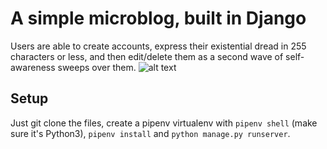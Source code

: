 # A simple microblog, built in Django
Users are able to create accounts, express their existential dread in 255 characters or less, and then edit/delete them as a second wave of self-awareness sweeps over them. 
![alt text](https://i.imgur.com/qG5iL0X.png)

## Setup
Just git clone the files, create a pipenv virtualenv with `pipenv shell` (make sure it's Python3), `pipenv install` and `python manage.py runserver`.